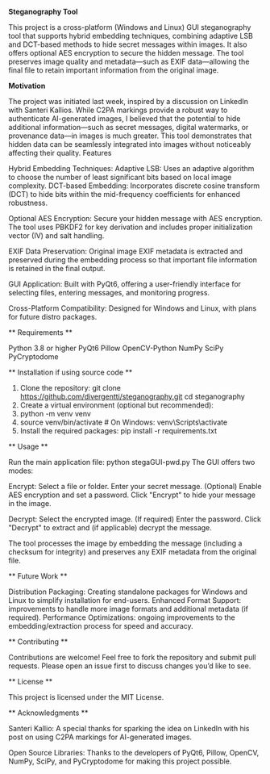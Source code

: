**Steganography Tool**

This project is a cross-platform (Windows and Linux) GUI steganography tool that supports hybrid embedding techniques, combining adaptive LSB and DCT-based methods to hide secret messages within images. It also offers optional AES encryption to secure the hidden message. The tool preserves image quality and metadata—such as EXIF data—allowing the final file to retain important information from the original image.

**Motivation**

The project was initiated last week, inspired by a discussion on LinkedIn with Santeri Kallios. While C2PA markings provide a robust way to authenticate AI-generated images, I believed that the potential to hide additional information—such as secret messages, digital watermarks, or provenance data—in images is much greater. This tool demonstrates that hidden data can be seamlessly integrated into images without noticeably affecting their quality.
Features


Hybrid Embedding Techniques:
    Adaptive LSB: Uses an adaptive algorithm to choose the number of least significant bits based on local image complexity.
    DCT-based Embedding: Incorporates discrete cosine transform (DCT) to hide bits within the mid-frequency coefficients for enhanced robustness.

Optional AES Encryption:
    Secure your hidden message with AES encryption. The tool uses PBKDF2 for key derivation and includes proper initialization vector (IV) and salt handling.

EXIF Data Preservation:
    Original image EXIF metadata is extracted and preserved during the embedding process so that important file information is retained in the final output.

GUI Application:
    Built with PyQt6, offering a user-friendly interface for selecting files, entering messages, and monitoring progress.

Cross-Platform Compatibility:
    Designed for Windows and Linux, with plans for future distro packages.


** Requirements **

Python 3.8 or higher
PyQt6
Pillow
OpenCV-Python
NumPy
SciPy
PyCryptodome

** Installation if using source code **

1. Clone the repository: git clone https://github.com/divergentti/steganography.git
cd steganography
2. Create a virtual environment (optional but recommended):
3. python -m venv venv
4. source venv/bin/activate  # On Windows: venv\Scripts\activate
5. Install the required packages: pip install -r requirements.txt

** Usage **

Run the main application file: python stegaGUI-pwd.py
The GUI offers two modes:

Encrypt:
     Select a file or folder.
     Enter your secret message.
     (Optional) Enable AES encryption and set a password.
      Click "Encrypt" to hide your message in the image.

Decrypt:
    Select the encrypted image.
    (If required) Enter the password.
    Click "Decrypt" to extract and (if applicable) decrypt the message.

The tool processes the image by embedding the message (including a checksum for integrity) and preserves any EXIF metadata from the original file.

** Future Work **

Distribution Packaging:
    Creating standalone packages for Windows and Linux to simplify installation for end-users.
    Enhanced Format Support: improvements to handle more image formats and additional metadata (if required).
    Performance Optimizations: ongoing improvements to the embedding/extraction process for speed and accuracy.

** Contributing **

Contributions are welcome! Feel free to fork the repository and submit pull requests. Please open an issue first to discuss changes you’d like to see.

** License **

This project is licensed under the MIT License.

** Acknowledgments **

Santeri Kallio: A special thanks for sparking the idea on LinkedIn with his post on using C2PA markings for AI-generated images.

Open Source Libraries: Thanks to the developers of PyQt6, Pillow, OpenCV, NumPy, SciPy, and PyCryptodome for making this project possible.
